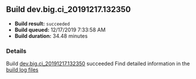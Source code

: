 ## Build dev.big.ci_20191217.132350
- **Build result:** `succeeded`
- **Build queued:** 12/17/2019 7:33:58 AM
- **Build duration:** 34.48 minutes
### Details
Build [dev.big.ci_20191217.132350](https://winappstudio.visualstudio.com/web/build.aspx?pcguid=a4ef43be-68ce-4195-a619-079b4d9834c2&builduri=vstfs%3a%2f%2f%2fBuild%2fBuild%2f32350) succeeded
Find detailed information in the [build log files]()
